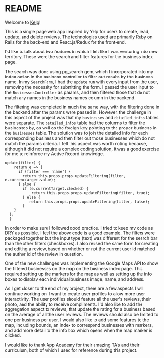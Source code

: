 # README
Welcome to [Kelp](http://www.thekelpapp.com/#/)!

This is a single page web app inspired by Yelp for users to create, read, update, and delete reviews. 
The technologies used are primarily Ruby on Rails for the back-end and React.js/Redux for the front-end.

I'd like to talk about two features in which I felt like I was venturing into new territory. These were the search and filter features for the business index page. 

The search was done using pg_search gem, which I incorporated into my index action in the business controller to filter out results by the business name. In my ```SearchForm```, I had the ```update``` run with every input from the user, removing the necessity for submitting the form. I passed the user input to the ```BusinessesController``` as params, and then filtered those that do not match any names in the business names column in the backend. 

The filtering was completed in much the same way, with the filtering done in the backend after the params were passed in. However, the challenge in this aspect of the project was that my ```businesses``` and ```detailed_infos``` tables were separate. The ```detailed_infos``` table had the columns to filter the businesses by, as well as the foreign key pointing to the proper business in the ```businesses``` table. The solution was to join the detailed info for each corresponding business and then filter out those businesses which do not match the params criteria. I felt this aspect was worth noting because, although it did not require a complex coding solution, it was a good exercise for me to reinforce my Active Record knowledge.

``` 
update(filter) {
    return e => {
      if (filter === 'name') {
        return this.props.props.updateFiltering(filter, e.currentTarget.value);
      } else {
        if (e.currentTarget.checked) {
            return this.props.props.updateFiltering(filter, true);
        } else {
           return this.props.props.updateFiltering(filter, false);
        }
    }
  };
  }
  ```
  In order to make sure I followed good practice, I tried to keep my code as DRY as possible. I feel the above code is a good example. The filters were packaged together but the input type (text) was different for the search bar than the other filters (checkboxes). I also reused the same form for creating and editing a review, based on whether or not the current user id matched the author id of the review in question.
  
  One of the new challenges was implementing the Google Maps API to show the filtered businesses on the map on the business index page. This required setting up the markers for the map as well as setting up the info boxes to display each individual business image, name, and address.
  
 As I get closer to the end of my project, there are a few aspects I will continue working on. I want to create user profiles to allow more user interactivity. The user profiles should feature all the user's reviews, their photo, and the ability to receive compliments. I'd also like to add the aggregation aspect to reviews, that update the rating for a business based on the average of all the user reviews. The reviews should also be limited to one per business per user. I would also like to add some features to the map, including bounds, an index to correspond businesses with markers, and add more detail to the info box which opens when the map marker is clicked.

I would like to thank App Academy for their amazing TA's and their curriculum, both of which I used for reference during this project.
